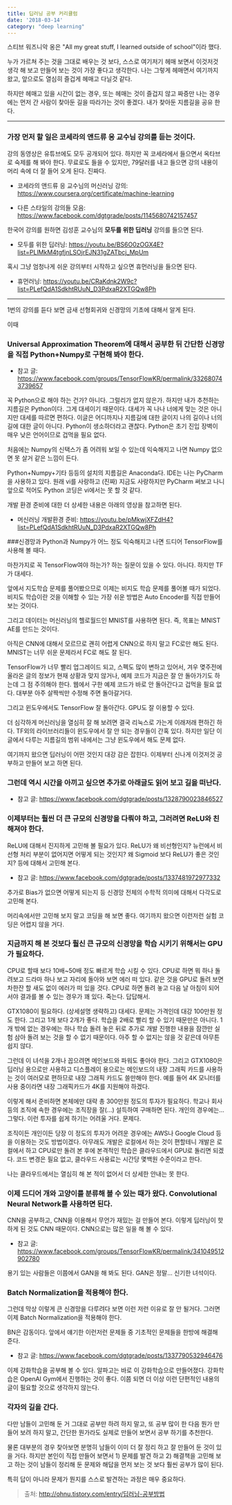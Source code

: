 ```yaml
---
title: 딥러닝 공부 커리큘럼
date: '2018-03-14'
category: "deep learning"
---
```


스티브 워즈니악 옹은 "All my great stuff, I learned outside of school"이라 했다.

누가 가르쳐 주는 것을 그대로 배우는 것 보다, 스스로 여기저기 헤매 보면서 이것저것 생각 해 보고 만들어 보는 것이 가장 좋다고 생각한다. 나는 그렇게 헤매면서 여기까지 왔고, 앞으로도 열심히 즐겁게 헤매고 다닐것 같다.

하지만 헤매고 있을 시간이 없는 경우, 또는 헤매는 것이 즐겁지 않고 짜증만 나는 경우에는 먼저 간 사람이 찾아둔 길을 따라가는 것이 좋겠다. 내가 찾아둔 지름길을 공유 한다.

---

### 가장 먼저 할 일은 코세라의 앤드류 응 교수님 강의를 듣는 것이다.

강의 동영상은 유튜브에도 모두 공개되어 있다. 하지만 꼭 코세라에서 들으면서 옥타브로 숙제를 해 봐야 한다. 무료로도 들을 수 있지만, 79달러를 내고 들으면 강의 내용이 머리 속에 더 잘 들어 오게 된다. 진짜다.

* 코세라의 앤드류 응 교수님의 머신러닝 강의: <https://www.coursera.org/certificate/machine-learning>

* 다른 스타일의 강의들 모음: <https://www.facebook.com/dgtgrade/posts/1145680742157457>

한국어 강의를 원하면 김성훈 교수님의 **모두를 위한 딥러닝** 강의를 들으면 된다.

* 모두를 위한 딥러닝: <https://youtu.be/BS6O0zOGX4E?list=PLlMkM4tgfjnLSOjrEJN31gZATbcj_MpUm>

혹시 그냥 엄청나게 쉬운 강의부터 시작하고 싶으면 휴먼러닝을 들으면 된다.

* 휴먼러닝: <https://youtu.be/CRaKdnk2W9c?list=PLefQdA1SdkhtRUuN_D3PdxaR2XTGQw8Ph>

---
1번의 강의를 듣다 보면 금새 선형회귀와 신경망의 기초에 대해서 알게 된다.

이때
### Universal Approximation Theorem에 대해서 공부한 뒤 간단한 신경망을 직접 Python+Numpy로 구현해 봐야 한다.

* 참고 글: <https://www.facebook.com/groups/TensorFlowKR/permalink/332680743739657>

꼭 Python으로 해야 하는 건가? 아니다. 그럴리가 없지 않은가. 하지만 내가 추천하는 지름길은 Python이다. 그게 대세이기 때문이다. 대세가 꼭 나나 너에게 맞는 것은 아니지만 대세를 따르면 편하다. 이글은 어디까지나 지름길에 대한 글이지 나의 길이나 너의 길에 대한 글이 아니다. Python이 생소하더라고 괜찮다. Python은 초기 진입 장벽이 매우 낮은 언어이므로 겁먹을 필요 없다.

처음에는 Numpy의 신택스가 좀 어려워 보일 수 있는데 익숙해지고 나면 Numpy 없으면 못 살거 같은 느낌이 든다.

Python+Numpy+기타 등등의 설치의 지름길은 Anaconda다. IDE는 나는 PyCharm을 사용하고 있다. 원래 vi를 사랑하고 (진짜) 지금도 사랑하지만 PyCharm 써보고 나니 앞으로 적어도 Python 코딩은 vi에서는 못 할 것 같다.

개발 환경 준비에 대한 더 상세한 내용은 아래의 영상을 참고하면 된다.  

* 머신러닝 개발환경 준비: <https://youtu.be/pMkwjXFZdH4?list=PLefQdA1SdkhtRUuN_D3PdxaR2XTGQw8Ph>


###신경망과 Python과 Numpy가 어느 정도 익숙해지고 나면 드디어 TensorFlow를 사용해 볼 때다.

마찬가지로 꼭 TensorFlow여야 하는가? 하는 질문이 있을 수 있다. 아니다. 하지만 TF가 대세다.

앞에서 지도학습 문제를 풀어봤으므로 이제는 비지도 학습 문제를 풀어볼 때가 되었다. 비지도 학습이란 것을 이해할 수 있는 가장 쉬운 방법은 Auto Encoder를 직접 만들어 보는 것이다.

그리고 데이터는 머신러닝의 헬로월드인 MNIST를 사용하면 된다. 즉, 목표는 MNIST AE를 만드는 것이다.

아직은 CNN에 대해서 모르므로 괜히 어렵게 CNN으로 하지 말고 FC로만 해도 된다. MNIST는 너무 쉬운 문제라서 FC로 해도 잘 된다.

TensorFlow가 너무 빨리 업그레이드 되고, 스펙도 많이 변하고 있어서, 겨우 몆주전에 올라온 글의 정보가 현재 상황과 맞지 않거나, 예제 코드가 지금은 잘 안 돌아가기도 하는데 그 점 주의해야 한다. 웹에서 구한 예제 코드가 바로 안 돌아간다고 겁먹을 필요 없다. 대부분 아주 살짝씩만 수정해 주면 돌아갈거다.

그리고 윈도우에서도 TensorFlow 잘 돌아간다. GPU도 잘 이용할 수 있다.

더 심각하게 머신러닝을 열심히 잘 해 보려면 결국 리눅스로 가는게 이래저래 편하긴 하다. TF외의 라이브러리들이 윈도우에서 잘 안 되는 경우들이 간혹 있다. 하지만 일단 이 글에서 다루는 지름길의 범위 내에서는 그냥 윈도우에서 해도 문제 없다.

여기까지 왔으면 딥러닝이 어떤 것인지 대강 감은 잡힌다. 이제부터 신나게 이것저것 공부하고 만들어 보고 하면 된다.

### 그런데 역시 시간을 아끼고 싶으면 추가로 아래글도 읽어 보고 길을 떠난다.

* 참고 글: <https://www.facebook.com/dgtgrade/posts/1328790023846527>

### 이제부터는 훨씬 더 큰 규모의 신경망을 다뤄야 하고, 그러려면 ReLU와 친해져야 한다.

ReLU에 대해서 진지하게 고민해 볼 필요가 있다. ReLU가 왜 비선형인지? 뉴런에서 비선형 처리 부분이 없어지면 어떻게 되는 것인지? 왜 Sigmoid 보다 ReLU가 좋은 것인지? 등에 대해서 고민해 본다.

* 참고 글: <https://www.facebook.com/dgtgrade/posts/1337481972977332>

추가로 Bias가 없으면 어떻게 되는지 등 신경망 전체의 수학적 의미에 대해서 다각도로 고민해 본다.

머리속에서만 고민해 보지 말고 코딩을 해 보면 좋다. 여기까지 왔으면 이런저런 실험 코딩은 어렵지 않을 거다.

### 지금까지 해 본 것보다 훨신 큰 규모의 신경망을 학습 시키기 위해서는 GPU가 필요하다.
CPU로 할때 보다 10배~50배 정도 빠르게 학습 시킬 수 있다. CPU로 하면 뭐 하나 돌려보고 드라마 하나 보고 자리에 돌아와 보면 에러 떠 있다. 같은 것을 GPU로 돌려 보면 차한잔 할 새도 없이 에러가 떠 있을 것다. CPU로 하면 돌려 놓고 다음 날 아침이 되어서야 결과를 볼 수 있는 경우가 꽤 있다. 죽는다. 답답해서.

GTX1080이 필요하다. (상세설명 생략하고) 대세다. 문제는 가격인데 대강 100만원 정도 한다. 그리고 1개 보다 2개가 좋다. 학습을 2배로 빨리 할 수 있기 때문만은 아니다. 1개 밖에 없는 경우에는 하나 학습 돌려 놓은 뒤로 추가로 개발 진행한 내용을 잠깐만 실험 삼아 돌려 보는 것을 할 수 없기 때문이다. 아주 할 수 없지는 않을 것 같은데 아무튼 쉽지 않다.

그런데 이 녀석을 2개나 꼽으려면 메인보드와 파워도 좋아야 한다. 그리고 GTX1080은 딥러닝 용으로만 사용하고 디스플레이 용으로는 메인보드의 내장 그래픽 카드를 사용하는 것이 여러모로 편하므로 내장 그래픽 카드도 쓸만해야 한다. 예를 들어 4K 모니터를 사용 중이라면 내장 그래픽카드가 4K를 지원해야 하겠다.

이렇게 해서 준비하면 본체에만 대략 총 300만원 정도의 투자가 필요하다. 학교나 회사 등의 조직에 속한 경우에는 조직장을 잘(...) 설득하여 구매하면 된다. 개인의 경우에는... 그렇다. 이런 투자를 쉽게 하기는 어려울 거다. 문제다.

조직이든 개인이든 당장 이 정도의 투자가 어려운 경우에는 AWS나 Google Cloud 등을 이용하는 것도 방법이겠다. 아무래도 개발은 로컬에서 하는 것이 편할테니 개발은 로컬에서 하고 CPU로만 돌려 본 후에 본격적인 학습은 클라우드에서 GPU로 돌리면 되겠다. 코드 변경은 필요 없고, 클라우드 사용료는 시간당 몇백원 수준이라고 한다.

나는 클라우드에서는 열심히 해 본 적이 없어서 더 상세한 안내는 못 한다.


### 이제 드디어 개와 고양이를 분류해 볼 수 있는 때가 왔다. Convolutional Neural Network를 사용하면 된다.

CNN을 공부하고, CNN을 이용해서 무언가 재밌는 걸 만들어 본다. 이렇게 딥러닝이 핫하게 된 것도 CNN 때문이다. CNN으로는 많은 일을 해 볼 수 있다.

* 참고 글: <https://www.facebook.com/groups/TensorFlowKR/permalink/341049512902780>

용기 있는 사람들은 이쯤에서 GAN을 해 봐도 된다. GAN은 정말... 신기한 녀석이다.


### Batch Normalization을 적용해야 한다.

그런데 막상 이렇게 큰 신경망을 다루려다 보면 이런 저런 이유로 잘 안 될거다. 그러면 이제 Batch Normalization을 적용해야 한다.

BN은 감동이다. 앞에서 얘기한 이런저런 문제들 중 기초적인 문제들을 한방에 해결해 준다.

* 참고 글: <https://www.facebook.com/dgtgrade/posts/1337790532946476>


이제 강화학습을 공부해 볼 수 있다. 알파고는 바로 이 강화학습으로 만들어졌다. 강화학습은 OpenAI Gym에서 진행하는 것이 좋다.
이쯤 되면 더 이상 이런 단편적인 내용의 글이 필요할 것으로 생각하지 않는다.

### 각자의 길을 간다.

다만 남들이 고민해 둔 거 그대로 공부만 하려 하지 말고, 또 공부 많이 한 다음 뭔가 만들어 보려 하지 말고, 간단한 뭔가라도 실제로 만들어 보면서 공부 하기를 추천한다.

물론 대부분의 경우 찾아보면 분명히 남들이 이미 더 잘 정리 하고 잘 만들어 둔 것이 있을 거다. 하지만 본인이 직접 만들어 보면서 1) 문제를 발견 하고 2) 해결책을 고민해 보고 하는 것이 남들이 정리해 둔 문제와 해답을 먼저 보는 것 보다 훨씬 공부가 많이 된다.

특히 답이 아니라 문제가 뭔지를 스스로 발견하는 과정은 매우 중요하다.


> 출처: <http://ohnu.tistory.com/entry/딥러닝-공부방법>
